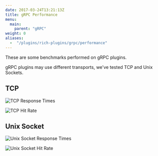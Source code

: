 ```yaml
---
date: 2017-03-24T13:21:13Z
title: gRPC Performance
menu:
  main:
    parent: "gRPC"
weight: 0 
aliases: 
  -  "/plugins/rich-plugins/grpc/performance"
---
```


These are some benchmarks performed on gRPC plugins.

gRPC plugins may use different transports, we've tested TCP and Unix Sockets.

## <a name="tcp"></a> TCP

![TCP Response Times](/docs/img/diagrams/tcpResponseTime.png)

![TCP Hit Rate](/docs/img/diagrams/tcpHitRate.png)

## <a name="unix"></a> Unix Socket

![Unix Socket Response Times](/docs/img/diagrams/unixResponseTime.png)


![Unix Socket Hit Rate](/docs/img/diagrams/unixHitRate.png)